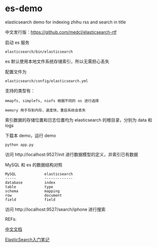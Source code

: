 es-demo
=======

elasticsearch demo for indexing zhihu rss and search in title

中文发行版：https://github.com/medcl/elasticsearch-rtf

启动 es 服务

	elasticsearch/bin/elasticsearch

es 默认使用本地文件系统存储索引，所以无需担心丢失

配置文件为
	
	elasticsearch/config/elasticsearch.yml

支持的类型有：
	
	mmapfs, simplefs, niofs 根据不同的 os 进行选择
	
	memory 用于存到内存，速度快，重启系统会丢失
	
索引数据的存储位置和日志位置均为 elasticsearch 的根目录，分别为 data 和 logs

下载本 demo，运行 demo

	python app.py
	
访问 http://localhost:9527/init 进行数据模型的定义，并索引已有数据

MySQL 和 es 的数据结构对照

	MySQL             elasticsearch
	-----			  -------------
	database          index
	table             type
	schema 			  mapping
	row               document
	field             field

访问 http://localhost:9527/search/iphone 进行搜索

REFs:

[中文文档](http://es-cn.medcl.net/)

[ElasticSearch入门笔记](http://www.qwolf.com/?p=1387)
